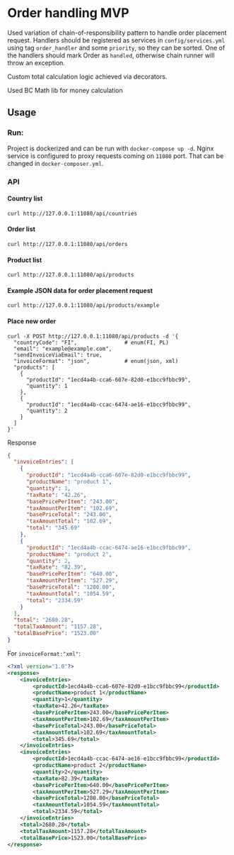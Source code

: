 # Order handling MVP

Used variation of chain-of-responsibility pattern to handle order placement request. 
Handlers should be registered as services in `config/services.yml`
using tag `order_handler` and some `priority`, so they can be sorted.
One of the handlers should mark Order as `handled`, 
otherwise chain runner will throw an exception.

Custom total calculation logic achieved via decorators.

Used BC Math lib for money calculation

## Usage
### Run:
Project is dockerized and can be run with `docker-compose up -d`. 
Nginx service is configured to proxy requests coming on `11080` port. 
That can be changed in `docker-composer.yml`.

### API

#### Country list
```shell script
curl http://127.0.0.1:11080/api/countries
```

#### Order list
```shell script
curl http://127.0.0.1:11080/api/orders
```

#### Product list
```shell script
curl http://127.0.0.1:11080/api/products
```

#### Example JSON data for order placement request
```shell script
curl http://127.0.0.1:11080/api/products/example
```


#### Place new order
```shell script
curl -X POST http://127.0.0.1:11080/api/products -d '{
  "countryCode": "FI",               # enum(FI, PL)
  "email": "example@example.com",
  "sendInvoiceViaEmail": true,
  "invoiceFormat": "json",           # enum(json, xml)
  "products": [
    {
      "productId": "1ecd4a4b-cca6-607e-82d0-e1bcc9fbbc99",
      "quantity": 1
    },
    {
      "productId": "1ecd4a4b-ccac-6474-ae16-e1bcc9fbbc99",
      "quantity": 2
    }
  ]
}'
```
Response
```json
{
  "invoiceEntries": [
    {
      "productId": "1ecd4a4b-cca6-607e-82d0-e1bcc9fbbc99",
      "productName": "product 1",
      "quantity": 1,
      "taxRate": "42.26",
      "basePricePerItem": "243.00",
      "taxAmountPerItem": "102.69",
      "basePriceTotal": "243.00",
      "taxAmountTotal": "102.69",
      "total": "345.69"
    },
    {
      "productId": "1ecd4a4b-ccac-6474-ae16-e1bcc9fbbc99",
      "productName": "product 2",
      "quantity": 2,
      "taxRate": "82.39",
      "basePricePerItem": "640.00",
      "taxAmountPerItem": "527.29",
      "basePriceTotal": "1280.00",
      "taxAmountTotal": "1054.59",
      "total": "2334.59"
    }
  ],
  "total": "2680.28",
  "totalTaxAmount": "1157.28",
  "totalBasePrice": "1523.00"
}
```
For  `invoiceFormat:"xml"`:
```xml
<?xml version="1.0"?>
<response>
    <invoiceEntries>
        <productId>1ecd4a4b-cca6-607e-82d0-e1bcc9fbbc99</productId>
        <productName>product 1</productName>
        <quantity>1</quantity>
        <taxRate>42.26</taxRate>
        <basePricePerItem>243.00</basePricePerItem>
        <taxAmountPerItem>102.69</taxAmountPerItem>
        <basePriceTotal>243.00</basePriceTotal>
        <taxAmountTotal>102.69</taxAmountTotal>
        <total>345.69</total>
    </invoiceEntries>
    <invoiceEntries>
        <productId>1ecd4a4b-ccac-6474-ae16-e1bcc9fbbc99</productId>
        <productName>product 2</productName>
        <quantity>2</quantity>
        <taxRate>82.39</taxRate>
        <basePricePerItem>640.00</basePricePerItem>
        <taxAmountPerItem>527.29</taxAmountPerItem>
        <basePriceTotal>1280.00</basePriceTotal>
        <taxAmountTotal>1054.59</taxAmountTotal>
        <total>2334.59</total>
    </invoiceEntries>
    <total>2680.28</total>
    <totalTaxAmount>1157.28</totalTaxAmount>
    <totalBasePrice>1523.00</totalBasePrice>
</response>

```